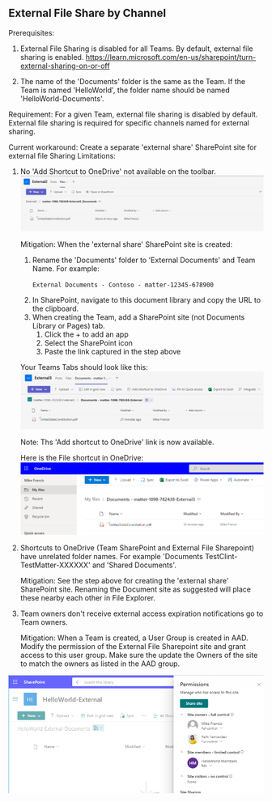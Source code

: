 ## External File Share by Channel

Prerequisites: 
1) External File Sharing is disabled for all Teams. By default, external file sharing is enabled. https://learn.microsoft.com/en-us/sharepoint/turn-external-sharing-on-or-off

2) The name of the 'Documents' folder is the same as the Team. If the Team is named 'HelloWorld', the folder name should be named 'HelloWorld-Documents'.

Requirement: For a given Team, external file sharing is disabled by default. External file sharing is required for specific channels named for external sharing.

Current workaround: Create a separate 'external share' SharePoint site for external file Sharing
Limitations:
1) No 'Add Shortcut to OneDrive' not available on the toolbar.
![](./Images/SyncWithGroup.png)

   Mitigation: When the 'external share' SharePoint site is created:

      1) Rename the 'Documents' folder to 'External Documents' and Team Name. For example: 
      
         ```External Documents - Contoso - matter-12345-678900```
      2. In SharePoint, navigate to this document library and copy the URL to the clipboard.
      2. When creating the Team, add a SharePoint site (not Documents Library or Pages) tab. 
         1. Click the + to add an app
         2. Select the SharePoint icon
         3. Paste the link captured in the step above

      Your Teams Tabs should look like this:
      ![Teams Tabs External File Sharing](./Images/SPShareTeams.png)

      Note: Ths 'Add shortcut to OneDrive' link is now available.

      Here is the File shortcut in OneDrive:
       ![File shortcut in OneDrive](./Images/FileShortcutOnedrive.png)
   

2) Shortcuts to OneDrive (Team SharePoint and External File Sharepoint) have unrelated folder names. For example 'Documents TestClint-TestMatter-XXXXXX' and 'Shared Documents'.

   Mitigation: See the step above for creating the 'external share' SharePoint site. Renaming the Document site as suggested will place these nearby each other in File Explorer.


3) Team owners don't receive external access expiration notifications go to Team owners.

   Mitigation:  When a Team is created, a User Group is created in AAD. Modify the permission of the External File Sharepoint site and grant access to this user group. Make sure the update the Owners of the site to match the owners as listed in the AAD group.

![External Site Permissions](./Images/ExternalSitePermissions.png)
